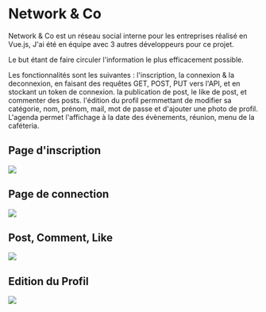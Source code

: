 # Network & Co

Network & Co est un réseau social interne pour les entreprises réalisé en Vue.js, J'ai été en équipe avec 3 autres développeurs pour ce projet.

Le but étant de faire circuler l'information le plus efficacement possible. 

Les fonctionnalités sont les suivantes : l'inscription, la connexion & la deconnexion, en faisant des requêtes GET, POST, PUT vers l'API, et en stockant un token de connexion.
la publication de post, le like de post, et commenter des posts.
l'édition du profil permmettant de modifier sa catégorie, nom, prénom, mail, mot de passe et d'ajouter une photo de profil.
L'agenda permet l'affichage à la date des évènements, réunion, menu de la caféteria.

## Page d'inscription 
<img src="https://user-images.githubusercontent.com/82309879/115141637-baa8b580-a03d-11eb-85e5-27caab432cfc.png">

## Page de connection
<img src="https://user-images.githubusercontent.com/82309879/115141479-d2336e80-a03c-11eb-9dc7-b51d5fdd36e6.png">

## Post, Comment, Like
<img src="https://user-images.githubusercontent.com/82309879/115142288-39ebb880-a041-11eb-989e-88a1656f158d.png">

## Edition du Profil
<img src="https://user-images.githubusercontent.com/82309879/115142391-d4e49280-a041-11eb-88b0-e2c8a2e2dc9f.png">






